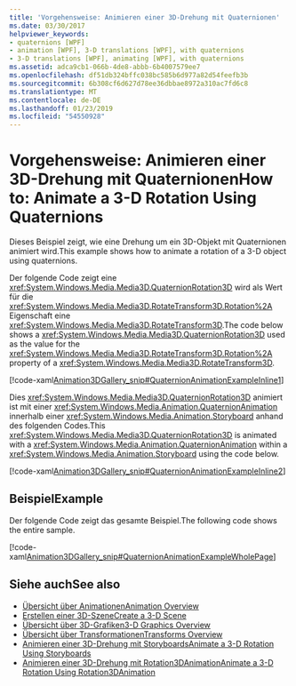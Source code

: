 ```yaml
---
title: 'Vorgehensweise: Animieren einer 3D-Drehung mit Quaternionen'
ms.date: 03/30/2017
helpviewer_keywords:
- quaternions [WPF]
- animation [WPF], 3-D translations [WPF], with quaternions
- 3-D translations [WPF], animating [WPF], with quaternions
ms.assetid: adca9cb1-066b-4de8-abbb-6b4007579ee7
ms.openlocfilehash: df51db324bffc038bc585b6d977a82d54feefb3b
ms.sourcegitcommit: 6b308cf6d627d78ee36dbbae8972a310ac7fd6c8
ms.translationtype: MT
ms.contentlocale: de-DE
ms.lasthandoff: 01/23/2019
ms.locfileid: "54550928"
---
```

# <a name="how-to-animate-a-3-d-rotation-using-quaternions"></a><span data-ttu-id="3b5ca-102">Vorgehensweise: Animieren einer 3D-Drehung mit Quaternionen</span><span class="sxs-lookup"><span data-stu-id="3b5ca-102">How to: Animate a 3-D Rotation Using Quaternions</span></span>
<span data-ttu-id="3b5ca-103">Dieses Beispiel zeigt, wie eine Drehung um ein 3D-Objekt mit Quaternionen animiert wird.</span><span class="sxs-lookup"><span data-stu-id="3b5ca-103">This example shows how to animate a rotation of a 3-D object using quaternions.</span></span>  
  
 <span data-ttu-id="3b5ca-104">Der folgende Code zeigt eine <xref:System.Windows.Media.Media3D.QuaternionRotation3D> wird als Wert für die <xref:System.Windows.Media.Media3D.RotateTransform3D.Rotation%2A> Eigenschaft eine <xref:System.Windows.Media.Media3D.RotateTransform3D>.</span><span class="sxs-lookup"><span data-stu-id="3b5ca-104">The code below shows a <xref:System.Windows.Media.Media3D.QuaternionRotation3D> used as the value for the <xref:System.Windows.Media.Media3D.RotateTransform3D.Rotation%2A> property of a <xref:System.Windows.Media.Media3D.RotateTransform3D>.</span></span>  
  
 [!code-xaml[Animation3DGallery_snip#QuaternionAnimationExampleInline1](../../../../samples/snippets/csharp/VS_Snippets_Wpf/Animation3DGallery_snip/CS/QuaternionAnimationExample.xaml#quaternionanimationexampleinline1)]  
  
 <span data-ttu-id="3b5ca-105">Dies <xref:System.Windows.Media.Media3D.QuaternionRotation3D> animiert ist mit einer <xref:System.Windows.Media.Animation.QuaternionAnimation> innerhalb einer <xref:System.Windows.Media.Animation.Storyboard> anhand des folgenden Codes.</span><span class="sxs-lookup"><span data-stu-id="3b5ca-105">This <xref:System.Windows.Media.Media3D.QuaternionRotation3D> is animated with a <xref:System.Windows.Media.Animation.QuaternionAnimation> within a <xref:System.Windows.Media.Animation.Storyboard> using the code below.</span></span>  
  
 [!code-xaml[Animation3DGallery_snip#QuaternionAnimationExampleInline2](../../../../samples/snippets/csharp/VS_Snippets_Wpf/Animation3DGallery_snip/CS/QuaternionAnimationExample.xaml#quaternionanimationexampleinline2)]  
  
## <a name="example"></a><span data-ttu-id="3b5ca-106">Beispiel</span><span class="sxs-lookup"><span data-stu-id="3b5ca-106">Example</span></span>  
 <span data-ttu-id="3b5ca-107">Der folgende Code zeigt das gesamte Beispiel.</span><span class="sxs-lookup"><span data-stu-id="3b5ca-107">The following code shows the entire sample.</span></span>  
  
 [!code-xaml[Animation3DGallery_snip#QuaternionAnimationExampleWholePage](../../../../samples/snippets/csharp/VS_Snippets_Wpf/Animation3DGallery_snip/CS/QuaternionAnimationExample.xaml#quaternionanimationexamplewholepage)]  
  
## <a name="see-also"></a><span data-ttu-id="3b5ca-108">Siehe auch</span><span class="sxs-lookup"><span data-stu-id="3b5ca-108">See also</span></span>
- [<span data-ttu-id="3b5ca-109">Übersicht über Animationen</span><span class="sxs-lookup"><span data-stu-id="3b5ca-109">Animation Overview</span></span>](../../../../docs/framework/wpf/graphics-multimedia/animation-overview.md)
- [<span data-ttu-id="3b5ca-110">Erstellen einer 3D-Szene</span><span class="sxs-lookup"><span data-stu-id="3b5ca-110">Create a 3-D Scene</span></span>](../../../../docs/framework/wpf/graphics-multimedia/how-to-create-a-3-d-scene.md)
- [<span data-ttu-id="3b5ca-111">Übersicht über 3D-Grafiken</span><span class="sxs-lookup"><span data-stu-id="3b5ca-111">3-D Graphics Overview</span></span>](../../../../docs/framework/wpf/graphics-multimedia/3-d-graphics-overview.md)
- [<span data-ttu-id="3b5ca-112">Übersicht über Transformationen</span><span class="sxs-lookup"><span data-stu-id="3b5ca-112">Transforms Overview</span></span>](../../../../docs/framework/wpf/graphics-multimedia/transforms-overview.md)
- [<span data-ttu-id="3b5ca-113">Animieren einer 3D-Drehung mit Storyboards</span><span class="sxs-lookup"><span data-stu-id="3b5ca-113">Animate a 3-D Rotation Using Storyboards</span></span>](../../../../docs/framework/wpf/graphics-multimedia/how-to-animate-a-3-d-rotation-using-storyboards.md)
- [<span data-ttu-id="3b5ca-114">Animieren einer 3D-Drehung mit Rotation3DAnimation</span><span class="sxs-lookup"><span data-stu-id="3b5ca-114">Animate a 3-D Rotation Using Rotation3DAnimation</span></span>](../../../../docs/framework/wpf/graphics-multimedia/how-to-animate-a-3-d-rotation-using-rotation3danimation.md)
